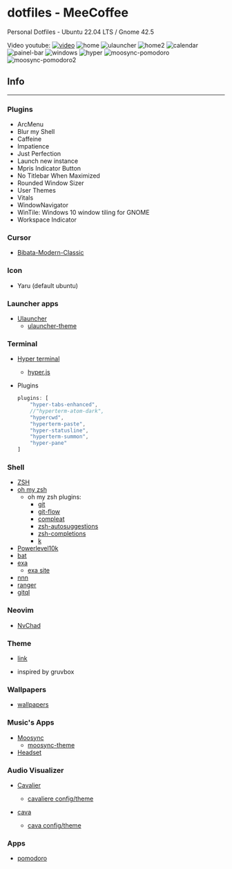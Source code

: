 # dotfiles - MeeCoffee

Personal Dotfiles - Ubuntu 22.04 LTS / Gnome 42.5

Video youtube:
[![video](./img/video.png)](https://www.youtube.com/watch?v=0hiZ8z1fzGI)
![home](./img/home.png)
![ulauncher](./img/ulauncher.png)
![home2](./img/home2.png)
![calendar](./img/calendar.png)
![painel-bar](./img/painel-bar.png)
![windows](./img/windows.png)
![hyper](./img/hyper-term.png)
![moosync-pomodoro](./img/moosync-pomodoro.png)
![moosync-pomodoro2](./img/moosync-pomodoro2.png)

## Info

---

### Plugins

- ArcMenu
- Blur my Shell
- Caffeine
- Impatience
- Just Perfection
- Launch new instance
- Mpris Indicator Button
- No Titlebar When Maximized
- Rounded Window Sizer
- User Themes
- Vitals
- WindowNavigator  
- WinTile: Windows 10 window tiling for GNOME
- Workspace Indicator

### Cursor
- [Bibata-Modern-Classic](https://github.com/ful1e5/Bibata_Cursor)

### Icon
- Yaru (default ubuntu)

### Launcher apps
- [Ulauncher](https://ulauncher.io/)
  - [ulauncher-theme](https://github.com/Alencar26/dotfiles/tree/main/.local/share/ulauncher)

### Terminal
- [Hyper terminal](https://hyper.is/)
  - [hyper.js](https://github.com/Alencar26/dotfiles/blob/main/.hyper.js)

- Plugins
  
  ```javascript
  plugins: [
      "hyper-tabs-enhanced",
      //"hyperterm-atom-dark",
      "hypercwd",
      "hyperterm-paste",
      "hyper-statusline",
      "hyperterm-summon",
      "hyper-pane"
  ]
  ```
### Shell
  - [ZSH](https://github.com/ohmyzsh/ohmyzsh/wiki/Installing-ZSH)
  - [oh my zsh](https://github.com/ohmyzsh/ohmyzsh)
    - oh my zsh plugins:
      - [git](https://github.com/ohmyzsh/ohmyzsh/tree/master/plugins/git)
      - [git-flow](https://github.com/ohmyzsh/ohmyzsh/tree/master/plugins/git-flow)
      - [compleat](https://github.com/ohmyzsh/ohmyzsh/tree/master/plugins/compleat)
      - [zsh-autosuggestions](https://github.com/zsh-users/zsh-autosuggestions)
      - [zsh-completions](https://github.com/clarketm/zsh-completions)
      - [k](https://github.com/supercrabtree/k)
  - [Powerlevel10k](https://github.com/romkatv/powerlevel10k)
  - [bat](https://github.com/sharkdp/bat)
  - [exa](https://github.com/ogham/exa)
    - [exa site](https://the.exa.website/)
  - [nnn](https://github.com/jarun/nnn)
  - [ranger](https://github.com/ranger/ranger)
  - [gitql](https://github.com/filhodanuvem/gitql)
  
### Neovim
- [NvChad](https://github.com/NvChad/NvChad)

### Theme
- [link](https://github.com/Alencar26/dotfiles/tree/main/.themes)

- inspired by gruvbox
  
### Wallpapers
  - [wallpapers](https://github.com/Alencar26/dotfiles/tree/main/wallpapers)

### Music's Apps
- [Moosync](https://github.com/Moosync/Moosync)
    - [moosync-theme](https://github.com/Alencar26/dotfiles/tree/main/.configs/moosync-theme)
- [Headset](https://headsetapp.co/)

### Audio Visualizer
- [Cavalier](https://github.com/fsobolev/cavalier)
    - [cavaliere config/theme](https://github.com/Alencar26/dotfiles/tree/main/.configs/cavalier)

- [cava](https://github.com/karlstav/cava)
    - [cava config/theme](https://github.com/Alencar26/dotfiles/tree/main/.configs/cava)

### Apps
 - [pomodoro](https://gnomepomodoro.org/)
